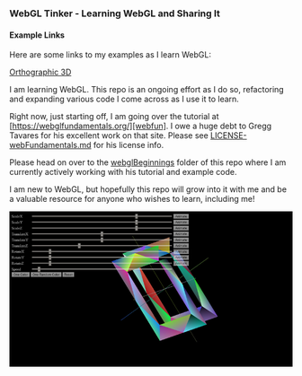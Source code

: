 ### WebGL Tinker - Learning WebGL and Sharing It

#### Example Links
Here are some links to my examples as I learn WebGL:

[Orthographic 3D][orthographic-3d]

I am learning WebGL.  This repo is an ongoing effort as I do so,
refactoring and expanding various code I come across as I use it to learn.

Right now, just starting off, I am going over the tutorial at
[https://webglfundamentals.org/][webfun].  I owe a huge debt to
Gregg Tavares for his excellent work on that site.  Please
see [LICENSE-webFundamentals.md][webfun-license] for his license info.

Please head on over to the [webglBeginnings][webglBeginnings] folder of this repo
where I am currently actively working with his tutorial and
example code.

I am new to WebGL, but hopefully this repo will grow into it
with me and be a valuable resource for anyone who wishes to
learn, including me!

![Screenshot](./screenshot.png)

[orthographic-3d]:  https://xitalogy.github.io/webglTinker/webglBeginnings/018-orthographic-3d/wglb018.html

[webfun]: https://webglfundamentals.org/
[webfun-license]:  https://github.com/aeoril/webglTinker/blob/master/LICENSE-webFundamentals.md
[webglBeginnings]: https://github.com/aeoril/webglTinker/tree/master/webglBeginnings
